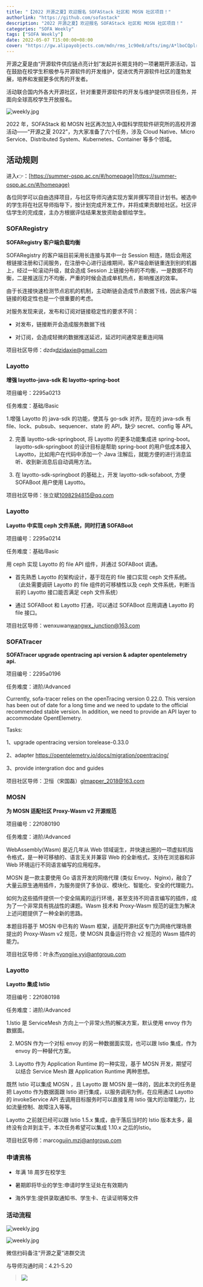 ```yaml
---
title: "【2022 开源之夏】欢迎报名 SOFAStack 社区和 MOSN 社区项目！"
authorlink: "https://github.com/sofastack"
description: "2022 开源之夏】欢迎报名 SOFAStack 社区和 MOSN 社区项目！"
categories: "SOFA Weekly"
tags: ["SOFA Weekly"]
date: 2022-05-07 T15:00:00+08:00
cover: "https://gw.alipayobjects.com/mdn/rms_1c90e8/afts/img/A*lboCQplrH-IAAAAAAAAAAAAAARQnAQ"
---
```


开源之夏是由“开源软件供应链点亮计划”发起并长期支持的一项暑期开源活动，旨在鼓励在校学生积极参与开源软件的开发维护，促进优秀开源软件社区的蓬勃发展，培养和发掘更多优秀的开发者。

活动联合国内外各大开源社区，针对重要开源软件的开发与维护提供项目任务，并面向全球高校学生开放报名。

![weekly.jpg](https://gw.alipayobjects.com/mdn/rms_1c90e8/afts/img/A*w1DUTLCCnzkAAAAAAAAAAAAAARQnAQ)

2022 年，SOFAStack 和 MOSN 社区再次加入中国科学院软件研究所的高校开源活动——“开源之夏 2022”，为大家准备了六个任务，涉及 Cloud Native、Micro Service、Distributed System、Kubernetes、Container 等多个领域。

## 活动规则

进入👉：[https://summer-ospp.ac.cn/#/homepage](https://summer-ospp.ac.cn/#/homepage)

各位同学可以自由选择项目，与社区导师沟通实现方案并撰写项目计划书。被选中的学生将在社区导师指导下，按计划完成开发工作，并将成果贡献给社区。社区评估学生的完成度，主办方根据评估结果发放资助金额给学生。

### SOFARegistry

**SOFARegistry 客户端负载均衡**

SOFARegistry 的客户端目前采用长连接与其中一台 Session 相连，随后会用这根链接注册和订阅服务，在注册中心进行运维期间，客户端会断链重连到别的机器上，经过一轮滚动升级，就会造成 Session 上链接分布的不均衡，一是数据不均衡，二是推送压力不均衡，严重的时候会造成单机热点，影响推送的效率。

由于长连接快速检测节点宕机的机制，主动断链会造成节点数据下线，因此客户端链接的稳定性也是一个很重要的考虑。

对服务发现来说，发布和订阅对链接稳定性的要求不同：

- 对发布，链接断开会造成服务数据下线

- 对订阅，会造成轻微的数据推送延迟，延迟时间通常是重连间隔

项目社区导师：dzdx[dzidaxie@gmail.com](dzidaxie@gmail.com)

### Layotto

**增强 layotto-java-sdk 和 layotto-spring-boot**

项目编号：2295a0213

任务难度：基础/Basic

1.增强 Layotto 的 java-sdk 的功能，使其与 go-sdk 对齐。现在的 java-sdk 有 file、lock、pubsub、sequencer、state 的 API，缺少 secret、config 等 API。

2. 完善 layotto-sdk-springboot, 将 Layotto 的更多功能集成进 spring-boot。layotto-sdk-springboot 的设计目标是帮助 spring-boot 的用户低成本接入 Layotto，比如用户在代码中添加一个 Java 注解后，就能方便的进行消息监听、收到新消息后自动调用方法。

3. 在 layotto-sdk-springboot 的基础上，开发 layotto-sdk-sofaboot, 方便 SOFABoot 用户使用 Layotto。

项目社区导师：张立斌[1098294815@qq.com](1098294815@qq.com)

### Layotto 

**Layotto 中实现 ceph 文件系统，同时打通 SOFABoot**

项目编号：2295a0214

任务难度：基础/Basic

用 ceph 实现 Layotto 的 file API 组件，并通过 SOFABoot 调通。

- 首先熟悉 Layotto 的架构设计，基于现在的 file 接口实现 ceph 文件系统。（此处需要调研 Layotto 的 file 组件的可移植性以及 ceph 文件系统，判断当前的 Layotto 接口能否满足 ceph 文件系统）

- 通过 SOFABoot 和 Layotto 打通，可以通过 SOFABoot 应用调通 Layotto 的 file 接口。

项目社区导师：wenxuwan[wangwx_junction@163.com](wangwx_junction@163.com)

### SOFATracer

**SOFATracer upgrade opentracing api version & adapter opentelemetry api.**

项目编号：2295a0196 

任务难度：进阶/Advanced

Currently, sofa-tracer relies on the openTracing version 0.22.0. This version has been out of date for a long time and we need to update to the official recommended stable version. In addition, we need to provide an API layer to accommodate OpentElemetry.

Tasks:

1、upgrade opentracing version torelease-0.33.0

2、adapter https://opentelemetry.io/docs/migration/opentracing/

3、provide intergration doc and guides

项目社区导师：卫恒（宋国磊）[glmapper_2018@163.com](glmapper_2018@163.com)

### MOSN

**为 MOSN 适配社区 Proxy-Wasm v2 开源规范**

项目编号：22f080190

任务难度：进阶/Advanced

WebAssembly(Wasm) 是近几年从 Web 领域诞生，并快速出圈的一项虚拟机指令格式，是一种可移植的、语言无关并兼容 Web 的全新格式，支持在浏览器和非 Web 环境运行不同语言编写的应用程序。

MOSN 是一款主要使用 Go 语言开发的网络代理 (类似 Envoy、Nginx)，融合了大量云原生通用插件，为服务提供了多协议、模块化、智能化、安全的代理能力。

如何为这些插件提供一个安全隔离的运行环境，甚至支持不同语言编写的插件，成为了一个非常具有挑战性的课题。Wasm 技术和 Proxy-Wasm 规范的诞生为解决上述问题提供了一种全新的思路。

本题目将基于 MOSN 中已有的 Wasm 框架，适配开源社区专门为网络代理场景提出的 Proxy-Wasm v2 规范，使 MOSN 具备运行符合 v2 规范的 Wasm 插件的能力。

项目社区导师：叶永杰[yongjie.yyj@antgroup.com](yongjie.yyj@antgroup.com)

### Layotto

**Layotto 集成 Istio**

项目编号：22f080198

任务难度：进阶/Advanced

1.Istio 是 ServiceMesh 方向上一个非常火热的解决方案，默认使用 envoy 作为数据面。

2. MOSN 作为一个对标 envoy 的另一种数据面实现，也可以跟 Istio 集成，作为 envoy 的一种替代方案。

3. Layotto 作为 Application Runtime 的一种实现，基于 MOSN 开发，期望可以结合 Service Mesh 跟 Application Runtime 两种思想。

既然 Istio 可以集成 MOSN ，且 Layotto 跟 MOSN 是一体的，因此本次的任务是把 Layotto 作为数据面跟 Istio 进行集成，以服务调用为例，在应用通过 Layotto 的 invokeService API 去调用目标服务时可以直接复用 Istio 强大的治理能力，比如流量控制、故障注入等等。

Layotto 之前就已经可以跟 Istio 1.5.x 集成，由于落后当时的 Istio 版本太多，最终没有合并到主干，本次任务希望可以集成 1.10.x 之后的Istio。

项目社区导师：marco[gujin.mzj@antgroup.com](gujin.mzj@antgroup.com)

### 申请资格

- 年满 18 周岁在校学生

- 暑期即将毕业的学生:申请时学生证处在有效期内

- 海外学生:提供录取通知书、学生卡、在读证明等文件

### 活动流程
![weekly.jpg](https://gw.alipayobjects.com/mdn/rms_1c90e8/afts/img/A*I-1FT4ifgJIAAAAAAAAAAAAAARQnAQ)

![weekly.jpg](https://gw.alipayobjects.com/mdn/rms_1c90e8/afts/img/A*Dc30R4il5BsAAAAAAAAAAAAAARQnAQ)

微信扫码备注“开源之夏”进群交流

与导师沟通时间：4.21-5.20

>![](https://gw.alipayobjects.com/mdn/rms_1c90e8/afts/img/A*8G5NRZ7UEToAAAAAAAAAAAAAARQnAQ)
